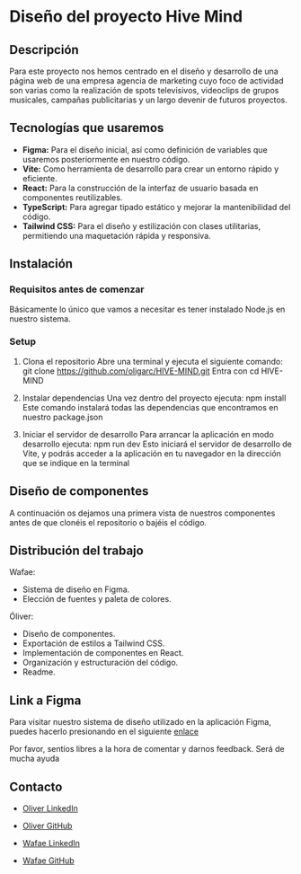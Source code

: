 # Diseño del proyecto Hive Mind

## Descripción

Para este proyecto nos hemos centrado en el diseño y desarrollo de una página web de una empresa agencia de marketing cuyo foco de actividad son varias como la realización de spots televisivos, videoclips de grupos musicales, campañas publicitarias y un largo devenir de futuros proyectos.

## Tecnologías que usaremos

- **Figma:** Para el diseño inicial, así como definición de variables que usaremos posteriormente en nuestro código.
- **Vite:** Como herramienta de desarrollo para crear un entorno rápido y eficiente.  
- **React:** Para la construcción de la interfaz de usuario basada en componentes reutilizables.  
- **TypeScript:** Para agregar tipado estático y mejorar la mantenibilidad del código.  
- **Tailwind CSS:** Para el diseño y estilización con clases utilitarias, permitiendo una maquetación rápida y responsiva.

## Instalación

### Requisitos antes de comenzar

Básicamente lo único que vamos a necesitar es tener instalado Node.js en nuestro sistema.

### Setup

1. Clona el repositorio
   Abre una terminal y ejecuta el siguiente comando:
   git clone https://github.com/oligarc/HIVE-MIND.git
   Entra con cd HIVE-MIND

2. Instalar dependencias
   Una vez dentro del proyecto ejecuta:
   npm install
   Este comando instalará todas las dependencias que encontramos en nuestro package.json

3. Iniciar el servidor de desarrollo
   Para arrancar la aplicación en modo desarrollo ejecuta:
   npm run dev
   Esto iniciará el servidor de desarrollo de Vite, y podrás acceder a la aplicación en tu navegador en la dirección que se indique en la terminal


## Diseño de componentes

A continuación os dejamos una primera vista de nuestros componentes antes de que clonéis el repositorio o bajéis el código.





## Distribución del trabajo

Wafae:
 - Sistema de diseño en Figma.
 - Elección de fuentes y paleta de colores.

Óliver:
 - Diseño de componentes.
 - Exportación de estilos a Tailwind CSS.
 - Implementación de componentes en React.
 - Organización y estructuración del código.
 - Readme.

## Link a Figma

Para visitar nuestro sistema de diseño utilizado en la aplicación Figma, puedes hacerlo presionando en el siguiente [enlace](https://www.figma.com/design/bdIZ0pCiOjnAjmVeC2xeO0/BOCETO-interfaces-hive-mind?node-id=48-2&p=f&t=mzS2Sx5OuNGslpnN-0)

Por favor, sentíos libres a la hora de comentar y darnos feedback. Será de mucha ayuda

## Contacto

- [Oliver LinkedIn](https://www.linkedin.com/in/%C3%B3liver-garc%C3%ADa-rodr%C3%ADguez/)
- [Oliver GitHub](https://github.com/oligarc)

- [Wafae LinkedIn]()
- [Wafae GitHub](https://github.com/wafaes)
